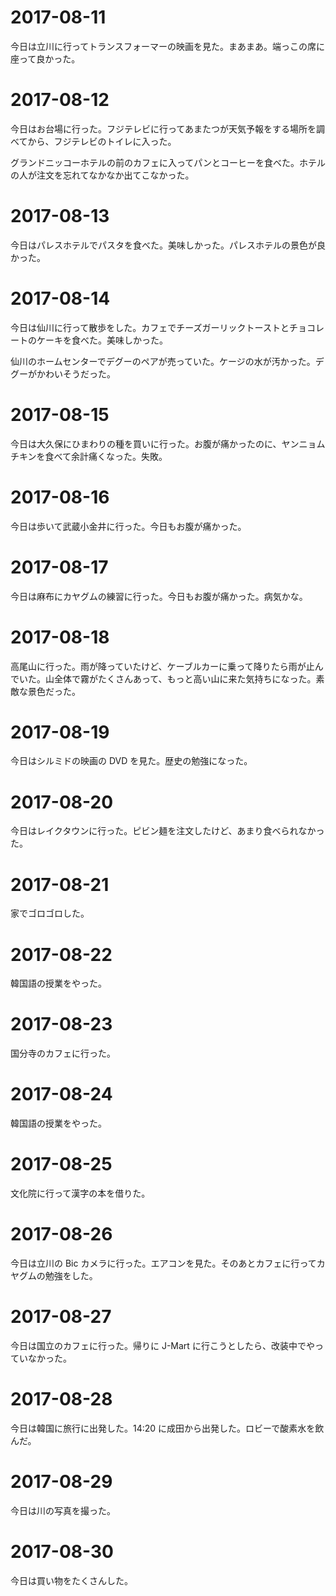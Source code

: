 # 2017-08-11

今日は立川に行ってトランスフォーマーの映画を見た。まあまあ。端っこの席に座って良かった。

# 2017-08-12

今日はお台場に行った。フジテレビに行ってあまたつが天気予報をする場所を調べてから、フジテレビのトイレに入った。

グランドニッコーホテルの前のカフェに入ってパンとコーヒーを食べた。ホテルの人が注文を忘れてなかなか出てこなかった。

# 2017-08-13

今日はパレスホテルでパスタを食べた。美味しかった。パレスホテルの景色が良かった。

# 2017-08-14

今日は仙川に行って散歩をした。カフェでチーズガーリックトーストとチョコレートのケーキを食べた。美味しかった。

仙川のホームセンターでデグーのペアが売っていた。ケージの水が汚かった。デグーがかわいそうだった。

# 2017-08-15

今日は大久保にひまわりの種を買いに行った。お腹が痛かったのに、ヤンニョムチキンを食べて余計痛くなった。失敗。

# 2017-08-16

今日は歩いて武蔵小金井に行った。今日もお腹が痛かった。

# 2017-08-17

今日は麻布にカヤグムの練習に行った。今日もお腹が痛かった。病気かな。

# 2017-08-18

高尾山に行った。雨が降っていたけど、ケーブルカーに乗って降りたら雨が止んでいた。山全体で霧がたくさんあって、もっと高い山に来た気持ちになった。素敵な景色だった。

# 2017-08-19

今日はシルミドの映画の DVD を見た。歴史の勉強になった。

# 2017-08-20

今日はレイクタウンに行った。ピビン麺を注文したけど、あまり食べられなかった。

# 2017-08-21

家でゴロゴロした。

# 2017-08-22

韓国語の授業をやった。

# 2017-08-23

国分寺のカフェに行った。

# 2017-08-24

韓国語の授業をやった。

# 2017-08-25

文化院に行って漢字の本を借りた。

# 2017-08-26

今日は立川の Bic カメラに行った。エアコンを見た。そのあとカフェに行ってカヤグムの勉強をした。

# 2017-08-27

今日は国立のカフェに行った。帰りに J-Mart に行こうとしたら、改装中でやっていなかった。

# 2017-08-28

今日は韓国に旅行に出発した。14:20 に成田から出発した。ロビーで酸素水を飲んだ。

# 2017-08-29

今日は川の写真を撮った。

# 2017-08-30

今日は買い物をたくさんした。
